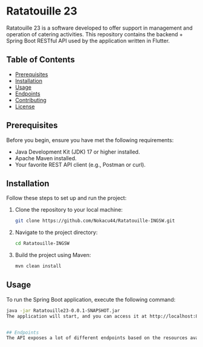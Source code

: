# Ratatouille 23

Ratatouille 23 is a software developed to offer support in
management and operation of catering activities.
This repository contains the backend + Spring Boot RESTful API used by the application written in Flutter.


## Table of Contents

- [Prerequisites](#prerequisites)
- [Installation](#installation)
- [Usage](#usage)
- [Endpoints](#endpoints)
- [Contributing](#contributing)
- [License](#license)
  
    
## Prerequisites

Before you begin, ensure you have met the following requirements:

- Java Development Kit (JDK) 17 or higher installed.
- Apache Maven installed.
- Your favorite REST API client (e.g., Postman or curl).

## Installation

Follow these steps to set up and run the project:

1. Clone the repository to your local machine:

   ```bash
   git clone https://github.com/Nokacu44/Ratatouille-INGSW.git

2. Navigate to the project directory:

   ```bash
   cd Ratatouille-INGSW

3. Build the project using Maven:
   ```bash
   mvn clean install

## Usage
To run the Spring Boot application, execute the following command:
   ```bash
  java -jar Ratatouille23-0.0.1-SNAPSHOT.jar
The application will start, and you can access it at http://localhost:8080


## Endpoints
The API exposes a lot of different endpoints based on the resources avaible (*allergen*, *dish*, *order*, *table*, *user*)













   
